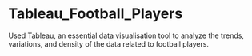 # Tableau_Football_Players
Used Tableau, an essential data visualisation tool to analyze the trends, variations, and 
density of the data related to football players.
